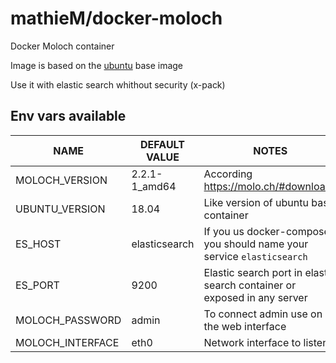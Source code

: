 # mathieM/docker-moloch

Docker Moloch container

Image is based on the [ubuntu](https://registry.hub.docker.com/u/ubuntu/) base image

Use it with elastic search whithout security (x-pack)

## Env vars available

| NAME              | DEFAULT VALUE   |  NOTES                                                                   |
| --------------    | --------------- | ---------------------------------------------------------------------    |
| MOLOCH_VERSION    | 2.2.1-1_amd64   | According https://molo.ch/#downloads                                     |
| UBUNTU_VERSION    | 18.04           | Like version of ubuntu base container                                    |
| ES_HOST           | elasticsearch   | If you us docker-compose, you should name your service  `elasticsearch`  |
| ES_PORT           | 9200            | Elastic search port in elastic search container or exposed in any server |
| MOLOCH_PASSWORD   | admin           | To connect admin use on the web interface                                |
| MOLOCH_INTERFACE  | eth0            | Network interface to listen                                              |
